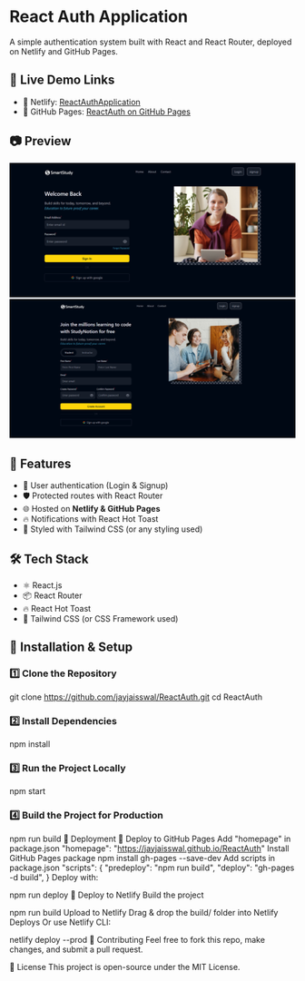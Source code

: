 
# React Auth Application

A simple authentication system built with React and React Router, deployed on Netlify and GitHub Pages.

## 🚀 Live Demo Links
- 🔗 Netlify: [ReactAuthApplication](https://reactauthapplication.netlify.app/)
- 🔗 GitHub Pages: [ReactAuth on GitHub Pages](https://jayjaisswal.github.io/ReactAuth/)

## 📷 Preview
![React Auth Login](./images/login.png)
![React Auth Signup](./images/signup.png)

## 📌 Features
- 🔑 User authentication (Login & Signup)
- 🛡️ Protected routes with React Router
- 🌐 Hosted on **Netlify & GitHub Pages**
- 🔥 Notifications with React Hot Toast
- 🎨 Styled with Tailwind CSS (or any styling used)

## 🛠️ Tech Stack
- ⚛️ React.js
- 📦 React Router
- 🔥 React Hot Toast
- 🎨 Tailwind CSS (or CSS Framework used)

## 📂 Installation & Setup

### **1️⃣ Clone the Repository**

git clone https://github.com/jayjaisswal/ReactAuth.git
cd ReactAuth
### 2️⃣ Install Dependencies
npm install
### 3️⃣ Run the Project Locally
npm start
### 4️⃣ Build the Project for Production

npm run build
🚀 Deployment
🔹 Deploy to GitHub Pages
Add "homepage" in package.json
"homepage": "https://jayjaisswal.github.io/ReactAuth"
Install GitHub Pages package
npm install gh-pages --save-dev
Add scripts in package.json
"scripts": {
  "predeploy": "npm run build",
  "deploy": "gh-pages -d build",
}
Deploy with:

npm run deploy
🔹 Deploy to Netlify
Build the project

npm run build
Upload to Netlify
Drag & drop the build/ folder into Netlify Deploys
Or use Netlify CLI:

netlify deploy --prod
🤝 Contributing
Feel free to fork this repo, make changes, and submit a pull request.

📜 License
This project is open-source under the MIT License.